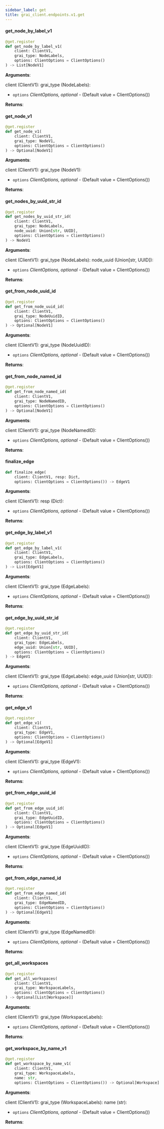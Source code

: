 ```yaml
---
sidebar_label: get
title: grai_client.endpoints.v1.get
---
```


#### get\_node\_by\_label\_v1

```python
@get.register
def get_node_by_label_v1(
    client: ClientV1,
    grai_type: NodeLabels,
    options: ClientOptions = ClientOptions()
) -> List[NodeV1]
```

**Arguments**:

  client (ClientV1):
  grai_type (NodeLabels):
- `options` _ClientOptions, optional_ - (Default value = ClientOptions())


**Returns**:



#### get\_node\_v1

```python
@get.register
def get_node_v1(
    client: ClientV1,
    grai_type: NodeV1,
    options: ClientOptions = ClientOptions()
) -> Optional[NodeV1]
```

**Arguments**:

  client (ClientV1):
  grai_type (NodeV1):
- `options` _ClientOptions, optional_ - (Default value = ClientOptions())


**Returns**:



#### get\_nodes\_by\_uuid\_str\_id

```python
@get.register
def get_nodes_by_uuid_str_id(
    client: ClientV1,
    grai_type: NodeLabels,
    node_uuid: Union[str, UUID],
    options: ClientOptions = ClientOptions()
) -> NodeV1
```

**Arguments**:

  client (ClientV1):
  grai_type (NodeLabels):
  node_uuid (Union[str, UUID]):
- `options` _ClientOptions, optional_ - (Default value = ClientOptions())


**Returns**:



#### get\_from\_node\_uuid\_id

```python
@get.register
def get_from_node_uuid_id(
    client: ClientV1,
    grai_type: NodeUuidID,
    options: ClientOptions = ClientOptions()
) -> Optional[NodeV1]
```

**Arguments**:

  client (ClientV1):
  grai_type (NodeUuidID):
- `options` _ClientOptions, optional_ - (Default value = ClientOptions())


**Returns**:



#### get\_from\_node\_named\_id

```python
@get.register
def get_from_node_named_id(
    client: ClientV1,
    grai_type: NodeNamedID,
    options: ClientOptions = ClientOptions()
) -> Optional[NodeV1]
```

**Arguments**:

  client (ClientV1):
  grai_type (NodeNamedID):
- `options` _ClientOptions, optional_ - (Default value = ClientOptions())


**Returns**:



#### finalize\_edge

```python
def finalize_edge(
    client: ClientV1, resp: Dict,
    options: ClientOptions = ClientOptions()) -> EdgeV1
```

**Arguments**:

  client (ClientV1):
  resp (Dict):
- `options` _ClientOptions, optional_ - (Default value = ClientOptions())


**Returns**:



#### get\_edge\_by\_label\_v1

```python
@get.register
def get_edge_by_label_v1(
    client: ClientV1,
    grai_type: EdgeLabels,
    options: ClientOptions = ClientOptions()
) -> List[EdgeV1]
```

**Arguments**:

  client (ClientV1):
  grai_type (EdgeLabels):
- `options` _ClientOptions, optional_ - (Default value = ClientOptions())


**Returns**:



#### get\_edge\_by\_uuid\_str\_id

```python
@get.register
def get_edge_by_uuid_str_id(
    client: ClientV1,
    grai_type: EdgeLabels,
    edge_uuid: Union[str, UUID],
    options: ClientOptions = ClientOptions()
) -> EdgeV1
```

**Arguments**:

  client (ClientV1):
  grai_type (EdgeLabels):
  edge_uuid (Union[str, UUID]):
- `options` _ClientOptions, optional_ - (Default value = ClientOptions())


**Returns**:



#### get\_edge\_v1

```python
@get.register
def get_edge_v1(
    client: ClientV1,
    grai_type: EdgeV1,
    options: ClientOptions = ClientOptions()
) -> Optional[EdgeV1]
```

**Arguments**:

  client (ClientV1):
  grai_type (EdgeV1):
- `options` _ClientOptions, optional_ - (Default value = ClientOptions())


**Returns**:



#### get\_from\_edge\_uuid\_id

```python
@get.register
def get_from_edge_uuid_id(
    client: ClientV1,
    grai_type: EdgeUuidID,
    options: ClientOptions = ClientOptions()
) -> Optional[EdgeV1]
```

**Arguments**:

  client (ClientV1):
  grai_type (EdgeUuidID):
- `options` _ClientOptions, optional_ - (Default value = ClientOptions())


**Returns**:



#### get\_from\_edge\_named\_id

```python
@get.register
def get_from_edge_named_id(
    client: ClientV1,
    grai_type: EdgeNamedID,
    options: ClientOptions = ClientOptions()
) -> Optional[EdgeV1]
```

**Arguments**:

  client (ClientV1):
  grai_type (EdgeNamedID):
- `options` _ClientOptions, optional_ - (Default value = ClientOptions())


**Returns**:



#### get\_all\_workspaces

```python
@get.register
def get_all_workspaces(
    client: ClientV1,
    grai_type: WorkspaceLabels,
    options: ClientOptions = ClientOptions()
) -> Optional[List[Workspace]]
```

**Arguments**:

  client (ClientV1):
  grai_type (WorkspaceLabels):
- `options` _ClientOptions, optional_ - (Default value = ClientOptions())


**Returns**:



#### get\_workspace\_by\_name\_v1

```python
@get.register
def get_workspace_by_name_v1(
    client: ClientV1,
    grai_type: WorkspaceLabels,
    name: str,
    options: ClientOptions = ClientOptions()) -> Optional[Workspace]
```

**Arguments**:

  client (ClientV1):
  grai_type (WorkspaceLabels):
  name (str):
- `options` _ClientOptions, optional_ - (Default value = ClientOptions())


**Returns**:
